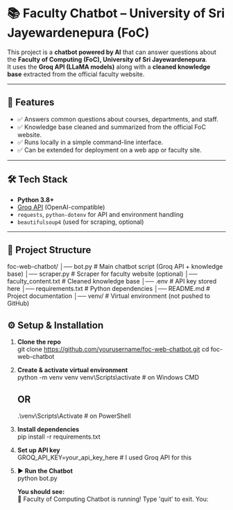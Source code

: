 # 📚 Faculty Chatbot – University of Sri Jayewardenepura (FoC)

This project is a **chatbot powered by AI** that can answer questions about the **Faculty of Computing (FoC), University of Sri Jayewardenepura**.  
It uses the **Groq API (LLaMA models)** along with a **cleaned knowledge base** extracted from the official faculty website.  

---

## 🚀 Features
- ✅ Answers common questions about courses, departments, and staff.  
- ✅ Knowledge base cleaned and summarized from the official FoC website.  
- ✅ Runs locally in a simple command-line interface.  
- ✅ Can be extended for deployment on a web app or faculty site.  

---

## 🛠️ Tech Stack
- **Python 3.8+**  
- [Groq API](https://groq.com/) (OpenAI-compatible)  
- `requests`, `python-dotenv` for API and environment handling  
- `beautifulsoup4` (used for scraping, optional)  

---

## 📂 Project Structure
foc-web-chatbot/
│── bot.py # Main chatbot script (Groq API + knowledge base)
│── scraper.py # Scraper for faculty website (optional)
│── faculty_content.txt # Cleaned knowledge base
│── .env # API key stored here
│── requirements.txt # Python dependencies
│── README.md # Project documentation
│── venv/ # Virtual environment (not pushed to GitHub)

## ⚙️ Setup & Installation

1. **Clone the repo**  
   git clone https://github.com/yourusername/foc-web-chatbot.git
   cd foc-web-chatbot

2. **Create & activate virtual environment**  
   python -m venv venv
   venv\Scripts\activate   # on Windows CMD
   ## OR
   .\venv\Scripts\Activate # on PowerShell

3. **Install dependencies**  
   pip install -r requirements.txt

3. **Set up API key**  
   GROQ_API_KEY=your_api_key_here # I used Groq API for this

4. **▶️ Run the Chatbot**  
   python bot.py

   **You should see:**  
   🤖 Faculty of Computing Chatbot is running! Type 'quit' to exit.
   You: